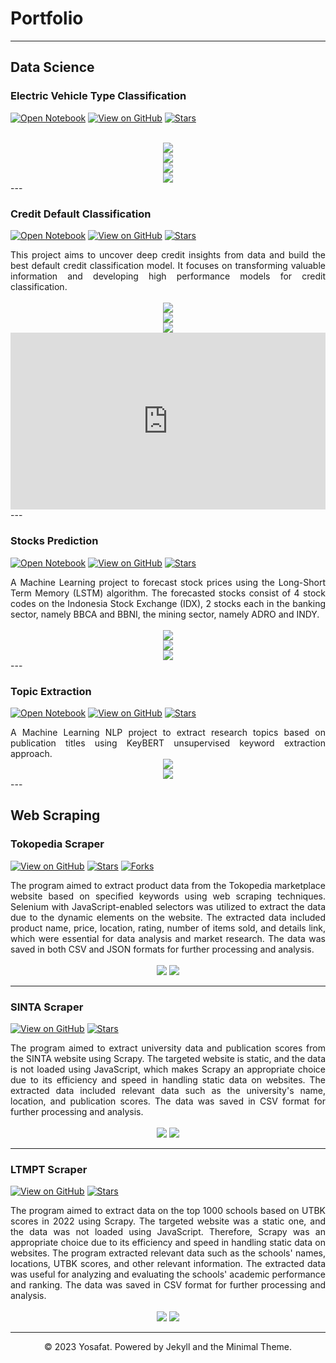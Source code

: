 # Portfolio

---

## Data Science

### Electric Vehicle Type Classification
[![Open Notebook](https://img.shields.io/badge/Jupyter-Open_Notebook-blue?logo=Jupyter)](https://github.com/crypter70/Electric-Vehicle-Type-Classification/blob/main/Electric%20Vehicle%20Type%20Classification.ipynb)
[![View on GitHub](https://img.shields.io/badge/GitHub-View_on_GitHub-blue?logo=GitHub)](https://github.com/crypter70/Electric-Vehicle-Type-Classification)
[![Stars](https://img.shields.io/github/stars/crypter70/Electric-Vehicle-Type-Classification?style=social)](https://github.com/crypter70/Electric-Vehicle-Type-Classification)
<!-- [![Forks](https://img.shields.io/github/forks/crypter70/Stocks-Prediction?style=social)](https://github.com/crypter70/Stocks-Prediction) -->

<center>
    <br>
    <img src="images/electric-vehicle-type/models-selection.png"/>
    <br>
    <img src="images/electric-vehicle-type/confusion-matrix.png"/>
    <br>
    <img src="images/electric-vehicle-type/roc-auc-curve.png"/>
    <br>
    <img src="images/electric-vehicle-type/feature-importance.png"/>
    <br>
    <!-- <div style="position: relative; padding-bottom: 56.25%; height: 0; overflow: hidden;">
    <iframe src="https://docs.google.com/presentation/d/e/2PACX-1vSFcLcgoogu3hFxtqEjoJJNCn3tmzibuJhKtXauPxQy6lBXgT0CKxzvB_lojPU92BpankbEQjGzx3dJ/embed?start=false&loop=false&delayms=3000" frameborder="0" style="position: absolute; top: 0; left: 0; width: 100%; height: 100%;" allowfullscreen="true" mozallowfullscreen="true" webkitallowfullscreen="true"></iframe>
    </div> -->

</center>
---


### Credit Default Classification
[![Open Notebook](https://img.shields.io/badge/Jupyter-Open_Notebook-blue?logo=Jupyter)](https://github.com/crypter70/Credit-Default-Classification/blob/main/Credit%20Default%20Classification.ipynb)
[![View on GitHub](https://img.shields.io/badge/GitHub-View_on_GitHub-blue?logo=GitHub)](https://github.com/crypter70/Credit-Default-Classification)
[![Stars](https://img.shields.io/github/stars/crypter70/Credit-Default-Classification?style=social)](https://github.com/crypter70/Credit-Default-Classification)
<!-- [![Forks](https://img.shields.io/github/forks/crypter70/Stocks-Prediction?style=social)](https://github.com/crypter70/Stocks-Prediction) -->

<div style="text-align: justify">This project aims to uncover deep credit insights from data and build the best default credit classification model. It focuses on transforming valuable information and developing high performance models for credit classification.</div>

<center>
    <br>
    <img src="images/model selection.png"/>
    <br>
    <img src="images/confusion matrix.png"/>
    <br>
    <img src="images/feature importance.png"/>
    <br>
    <div style="position: relative; padding-bottom: 56.25%; height: 0; overflow: hidden;">
    <iframe src="https://docs.google.com/presentation/d/e/2PACX-1vSFcLcgoogu3hFxtqEjoJJNCn3tmzibuJhKtXauPxQy6lBXgT0CKxzvB_lojPU92BpankbEQjGzx3dJ/embed?start=false&loop=false&delayms=3000" frameborder="0" style="position: absolute; top: 0; left: 0; width: 100%; height: 100%;" allowfullscreen="true" mozallowfullscreen="true" webkitallowfullscreen="true"></iframe>
    </div>

</center>
---


### Stocks Prediction
[![Open Notebook](https://img.shields.io/badge/Jupyter-Open_Notebook-blue?logo=Jupyter)](https://github.com/crypter70/Stocks-Prediction/blob/main/Stocks%20Forecasting.ipynb)
[![View on GitHub](https://img.shields.io/badge/GitHub-View_on_GitHub-blue?logo=GitHub)](https://github.com/crypter70/Stocks-Prediction)
[![Stars](https://img.shields.io/github/stars/crypter70/Stocks-Prediction?style=social)](https://github.com/crypter70/Stocks-Prediction)
<!-- [![Forks](https://img.shields.io/github/forks/crypter70/Stocks-Prediction?style=social)](https://github.com/crypter70/Stocks-Prediction) -->

<div style="text-align: justify">A Machine Learning project to forecast stock prices using the Long-Short Term Memory (LSTM) algorithm. The forecasted stocks consist of 4 stock codes on the Indonesia Stock Exchange (IDX), 2 stocks each in the banking sector, namely BBCA and BBNI, the mining sector, namely ADRO and INDY.</div>

<center>
    <br>
    <img src="images/stocks1.png"/>
    <br>
    <img src="images/stocks2.png"/>
    <br>
    <img src="images/stocks3.png"/>
    <br>
</center>
---

### Topic Extraction
[![Open Notebook](https://img.shields.io/badge/Jupyter-Open_Notebook-blue?logo=Jupyter)](https://github.com/crypter70/Topic-Extraction/blob/main/Topic%20Extraction.ipynb)
[![View on GitHub](https://img.shields.io/badge/GitHub-View_on_GitHub-blue?logo=GitHub)](https://github.com/crypter70/Topic-Extraction)
[![Stars](https://img.shields.io/github/stars/crypter70/Topic-Extraction?style=social)](https://github.com/crypter70/Topic-Extraction)
<!-- [![Forks](https://img.shields.io/github/forks/crypter70/Stocks-Prediction?style=social)](https://github.com/crypter70/Stocks-Prediction) -->

<div style="text-align: justify">A Machine Learning NLP project to extract research topics based on publication titles using KeyBERT unsupervised keyword extraction approach.</div>


<center>
    <img src="images/topic1.png"/>
    <br>
    <img src="images/topic2.png"/>
    <br>
</center>
---


## Web Scraping 
### Tokopedia Scraper

[![View on GitHub](https://img.shields.io/badge/GitHub-View_on_GitHub-blue?logo=GitHub)](https://github.com/crypter70/Tokopedia-Scraper)
[![Stars](https://img.shields.io/github/stars/crypter70/Tokopedia-Scraper?style=social)](https://github.com/crypter70/Tokopedia-Scraper)
[![Forks](https://img.shields.io/github/forks/crypter70/Tokopedia-Scraper?style=social)](https://github.com/crypter70/Tokopedia-Scraper)

<div style="text-align: justify">
The program aimed to extract product data from the Tokopedia marketplace website based on specified keywords using web scraping techniques. Selenium with JavaScript-enabled selectors was utilized to extract the data due to the dynamic elements on the website. The extracted data included product name, price, location, rating, number of items sold, and details link, which were essential for data analysis and market research. The data was saved in both CSV and JSON formats for further processing and analysis.
</div>

<center>
    <br>
    <img src="images/tokopedia-scraper.png"/>
    <img src="images/tokped_data.png"/>
    <br>
</center>

---


### SINTA Scraper
[![View on GitHub](https://img.shields.io/badge/GitHub-View_on_GitHub-blue?logo=GitHub)](https://github.com/crypter70/SINTA-Scraper)
[![Stars](https://img.shields.io/github/stars/crypter70/SINTA-Scraper?style=social)](https://github.com/crypter70/SINTA-Scraper)


<div style="text-align: justify">
The program aimed to extract university data and publication scores from the SINTA website using Scrapy. The targeted website is static, and the data is not loaded using JavaScript, which makes Scrapy an appropriate choice due to its efficiency and speed in handling static data on websites. The extracted data included relevant data such as the university's name, location, and publication scores. The data was saved in CSV format for further processing and analysis.
</div>

<center>
    <br>
    <img src="images/sinta-scraper.png"/>
    <img src="images/sinta_data.png"/>
    <br>
</center>

---


### LTMPT Scraper
[![View on GitHub](https://img.shields.io/badge/GitHub-View_on_GitHub-blue?logo=GitHub)](https://github.com/crypter70/LTMPT-Scraper)
[![Stars](https://img.shields.io/github/stars/crypter70/LTMPT-Scraper?style=social)](https://github.com/crypter70/LTMPT-Scraper)

<div style="text-align: justify">
The program aimed to extract data on the top 1000 schools based on UTBK scores in 2022 using Scrapy. The targeted website was a static one, and the data was not loaded using JavaScript. Therefore, Scrapy was an appropriate choice due to its efficiency and speed in handling static data on websites. The program extracted relevant data such as the schools' names, locations, UTBK scores, and other relevant information. The extracted data was useful for analyzing and evaluating the schools' academic performance and ranking. The data was saved in CSV format for further processing and analysis.
</div>

<center>
    <br>
    <img src="images/ltmpt-scraper.png"/>
    <img src="images/ltmpt_data.png"/>
    <br>
</center>

---
<center>© 2023 Yosafat. Powered by Jekyll and the Minimal Theme.</center>

